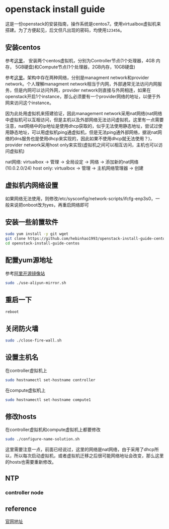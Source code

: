 # openstack install guide

这是一份openstack的安装指南，操作系统是centos7。使用virtualbox虚拟机来搭建。为了方便起见，后文但凡出现的密码，均使用`123456`。

## 安装centos

参考[这里](https://docs.openstack.org/install-guide/environment.html)， 安装两个centos虚拟机，分别为Controller节点(1个处理器，4GB 内存， 5GB硬盘)和Compute节点(1个处理器，2GB内存，10GB硬盘)

参考[这里](https://docs.openstack.org/install-guide/environment-networking.html)。架构中存在两种网络，分别是managment network和provider network。个人理解managment network相当于内网，外部通常无法访问内网服务，但是内网可以访问外网，provider network则直接与外网相连，如果在openstack开启1个instance，那么必须要有一个provider网络的地址，以便于外网来访问这个instance。

因为此处用虚拟机来搭建验证，因此management network采用nat网络(nat网络中虚拟机可以互相访问，但是主机以及外部网络无法访问虚拟机，这里有一点需要注意，nat网络中的ip地址是使用dhcp获取的，似乎无法使用静态地址，尝试过使用静态地址，可以用虚拟机ping通虚拟机，但是无法ping通外部网络，据说nat网络的dns服务也是使用dhcp来实现的，因此如果不使用dhcp就无法使用？)，provider network采用host only来实现(虚拟机之间可以相互访问，主机也可以访问虚拟机)

nat网络: virtualbox -> 管理 -> 全局设定 -> 网络 -> 添加新的nat网络 (10.0.2.0/24)
host only: virtualbox -> 管理 -> 主机网络管理器 -> 创建

## 虚拟机内网络设置

如果网络无法使用，则修改/etc/sysconfig/network-scripts/ifcfg-enp3s0，一般来说把onboot改为yes，再重启网络即可

## 安装一些前置软件

```sh
sudo yum install -y git wget
git clone https://github.com/hebinhao1993/openstack-install-guide-centos.git --depth=1
cd openstack-install-guide-centos
```

## 配置yum源地址

参考[阿里开源镜像站](https://opsx.alibaba.com/mirror)

```sh
sudo ./use-aliyun-mirror.sh
```

## 重启一下

```sh
reboot
```

## 关闭防火墙

```sh
sudo ./close-fire-wall.sh
```

## 设置主机名

在controller虚拟机上

```sh
sudo hostnamectl set-hostname controller
```

在compute虚拟机上

```sh
sudo hostnamectl set-hostname compute1
```

## 修改hosts

在controller虚拟机和compute虚拟机上都要修改

```sh
sudo ./configure-name-solution.sh
```

这里需要注意一点，前面已经说过，这里的网络是nat网络，由于采用了dhcp所以，所以每次启动虚拟机，或者虚拟机迁移之后很可能网络地址会改变，那么这里的hosts也需要重新修改。

## NTP

### controller node

## reference

[官网地址](https://docs.openstack.org/install-guide/index.html)
